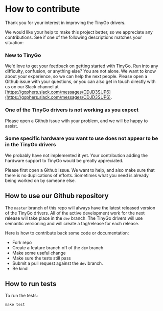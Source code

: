 # How to contribute

Thank you for your interest in improving the TinyGo drivers.

We would like your help to make this project better, so we appreciate any contributions. See if one of the following descriptions matches your situation:

### New to TinyGo

We'd love to get your feedback on getting started with TinyGo. Run into any difficulty, confusion, or anything else? You are not alone. We want to know about your experience, so we can help the next people. Please open a Github issue with your questions, or you can also get in touch directly with us on our Slack channel at [https://gophers.slack.com/messages/CDJD3SUP6](https://gophers.slack.com/messages/CDJD3SUP6).

### One of the TinyGo drivers is not working as you expect

Please open a Github issue with your problem, and we will be happy to assist.

### Some specific hardware you want to use does not appear to be in the TinyGo drivers

We probably have not implemented it yet. Your contribution adding the hardware support to TinyGo would be greatly appreciated.

Please first open a Github issue. We want to help, and also make sure that there is no duplications of efforts. Sometimes what you need is already being worked on by someone else.

## How to use our Github repository

The `master` branch of this repo will always have the latest released version of the TinyGo drivers. All of the active development work for the next release will take place in the `dev` branch. The TinyGo drivers will use semantic versioning and will create a tag/release for each release.

Here is how to contribute back some code or documentation:

- Fork repo
- Create a feature branch off of the `dev` branch
- Make some useful change
- Make sure the tests still pass
- Submit a pull request against the `dev` branch.
- Be kind

## How to run tests

To run the tests:

```
make test
```

